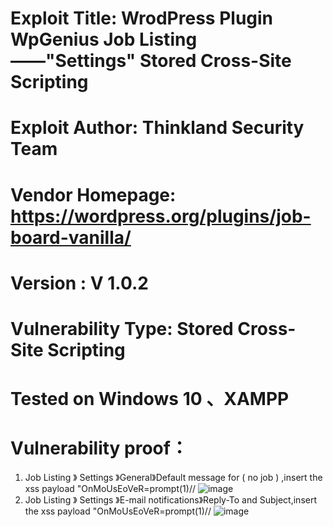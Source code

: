 # Exploit Title: WrodPress Plugin WpGenius Job Listing ——"Settings" Stored Cross-Site Scripting
# Exploit Author: Thinkland Security Team
# Vendor Homepage: https://wordpress.org/plugins/job-board-vanilla/
# Version :  V 1.0.2
# Vulnerability Type: Stored Cross-Site Scripting
# Tested on Windows 10 、XAMPP
# Vulnerability proof：  
1. Job Listing 》 Settings 》General》Default message for ( no job ) ,insert the xss payload "OnMoUsEoVeR=prompt(1)//
![image]() 
2.  Job Listing 》 Settings 》E-mail notifications》Reply-To and Subject,insert the xss payload "OnMoUsEoVeR=prompt(1)//
![image]()  
